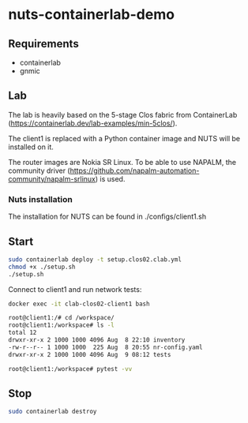 # nuts-containerlab-demo


## Requirements

 - containerlab
 - gnmic

## Lab

The lab is heavily based on the 5-stage Clos fabric from ContainerLab (https://containerlab.dev/lab-examples/min-5clos/).

The client1 is replaced with a Python container image and NUTS will be installed on it. 

The router images are Nokia SR Linux. To be able to use NAPALM, the community driver (https://github.com/napalm-automation-community/napalm-srlinux) is used.

### Nuts installation

The installation for NUTS can be found in ./configs/client1.sh

## Start

```bash
sudo containerlab deploy -t setup.clos02.clab.yml
chmod +x ./setup.sh
./setup.sh
```

Connect to client1 and run network tests:

```bash
docker exec -it clab-clos02-client1 bash

root@client1:/# cd /workspace/
root@client1:/workspace# ls -l
total 12
drwxr-xr-x 2 1000 1000 4096 Aug  8 22:10 inventory
-rw-r--r-- 1 1000 1000  225 Aug  8 20:55 nr-config.yaml
drwxr-xr-x 2 1000 1000 4096 Aug  9 08:12 tests

root@client1:/workspace# pytest -vv
```

## Stop

```bash
sudo containerlab destroy
```

